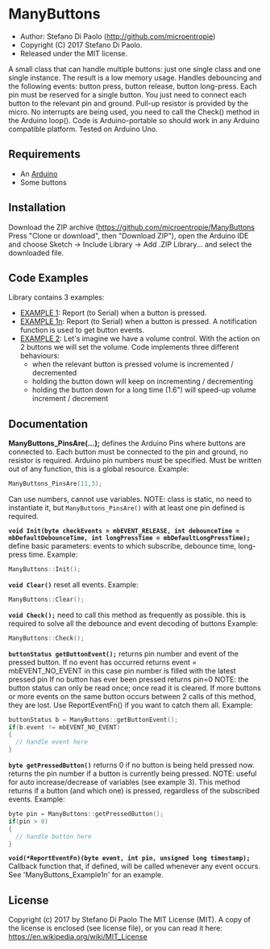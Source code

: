 ManyButtons
===========

* Author: Stefano Di Paolo (<http://github.com/microentropie>)
* Copyright (C) 2017 Stefano Di Paolo.
* Released under the MIT license.

A small class that can handle multiple buttons: just one single class and one single instance.
The result is a low memory usage.
Handles debouncing and the following events: button press, button release, button long-press.
Each pin must be reserved for a single button.
You just need to connect each button to the relevant pin and ground.
Pull-up resistor is provided by the micro.
No interrupts are being used, you need to call the Check() method in the Arduino loop().
Code is Arduino-portable so should work in any Arduino compatible platform.
Tested on Arduino Uno.

Requirements
------------
* An [Arduino](http://arduino.cc/)
* Some buttons

Installation
------------
Download the ZIP archive (<https://github.com/microentropie/ManyButtons> Press "Clone or download", then "Download ZIP"),
open the Arduino IDE and choose Sketch -> Include Library -> Add .ZIP Library... and select the downloaded file.

Code Examples
-------------
Library contains 3 examples:
* [EXAMPLE 1](./examples/ManyButtons_Example1/ManyButtons_Example1.ino):
  Report (to Serial) when a button is pressed.
* [EXAMPLE 1n](./examples/ManyButtons_Example1n/ManyButtons_Example1n.ino):
  Report (to Serial) when a button is pressed.
  A notification function is used to get button events. 
* [EXAMPLE 2](./examples/ManyButtons_Example2/ManyButtons_Example2.ino):
  Let's imagine we have a volume control.
  With the action on 2 buttons we will set the volume.
  Code implements three different behaviours:
  * when the relevant button is pressed volume is incremented / decremented
  * holding the button down will keep on incrementing / decrementing
  * holding the button down for a long time (1.6") will speed-up volume increment / decrement

Documentation
-------------
**ManyButtons_PinsAre(...);**
defines the Arduino Pins where buttons are connected to.
Each button must be connected to the pin and ground, no resistor is required.
Arduino pin numbers must be specified.
Must be written out of any function, this is a global resource.
Example:
```C++
ManyButtons_PinsAre(11,3);
```
Can use numbers, cannot use variables.
NOTE: class is static, no need to instantiate it, but `ManyButtons_PinsAre()` with at least one pin defined is required.


**`void Init(byte checkEvents = mbEVENT_RELEASE, int debounceTime = mbDefaultDebounceTime, int longPressTime = mbDefaultLongPressTime);`**
define basic parameters: events to which subscribe, debounce time, long-press time.
Example:
```C++
ManyButtons::Init();
```


**`void Clear()`**
reset all events.
Example:
```C++
ManyButtons::Clear();
```


**`void Check();`**
need to call this method as frequently as possible.
this is required to solve all the debounce and event decoding of buttons
Example:
```C++
ManyButtons::Check();
```


**`buttonStatus getButtonEvent();`**
returns pin number and event of the pressed button.
If no event has occurred
  returns event = mbEVENT_NO_EVENT
  in this case pin number is filled with the latest pressed pin
If no button has ever been pressed returns pin=0
NOTE: the button status can only be read once;
      once read it is cleared.
      If more buttons or more events on the same button occurs
      between 2 calls of this method, they are lost.
      Use ReportEventFn() if you want to catch them all.
Example:
```C++
buttonStatus b = ManyButtons::getButtonEvent();
if(b.event != mbEVENT_NO_EVENT)
{
  // handle event here
}
```


**`byte getPressedButton()`**
returns 0 if no button is being held pressed now.
returns the pin number if a button is currently being pressed.
NOTE: useful for auto increase/decrease of variables (see example 3).
This method returns if a button (and which one) is pressed, regardless of the subscribed events.
Example:
```C++
byte pin = ManyButtons::getPressedButton();
if(pin > 0)
{
  // handle button here
}
```

**`void(*ReportEventFn)(byte event, int pin, unsigned long timestamp);`**
Callback function that, if defined, will be called whenever any event occurs.
See 'ManyButtons_Example1n' for an example.


License
-------
Copyright (c) 2017 by Stefano Di Paolo
The MIT License (MIT).
A copy of the license is enclosed (see license file), or you can read it here:
<https://en.wikipedia.org/wiki/MIT_License>
